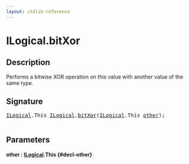 ```yaml
---
layout: stdlib-reference
---
```


# ILogical\.bitXor

## Description

Performs a bitwise XOR operation on this value with another value of the same type.




## Signature 

<pre>
<a href="/stdlib-reference/interfaces/ilogical-01/index" class="code_type">ILogical</a>.<span class="code_keyword">This</span> <a href="/stdlib-reference/interfaces/ilogical-01/index" class="code_type">ILogical</a>.<a href="/stdlib-reference/interfaces/ilogical-01/bitxor-3">bitXor</a>(<a href="/stdlib-reference/interfaces/ilogical-01/index" class="code_type">ILogical</a>.<span class="code_keyword">This</span> <a href="/stdlib-reference/interfaces/ilogical-01/bitxor-3#decl-other" class="code_param">other</a>);

</pre>

## Parameters

#### other  : [ILogical](/stdlib-reference/interfaces/ilogical-01/index)\.This {#decl-other}

